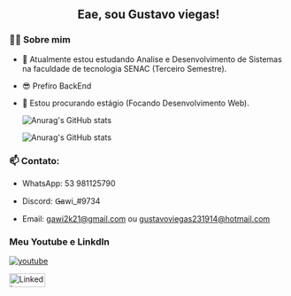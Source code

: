 <h2 align="center"> Eae, sou Gustavo viegas!</h2>

<h3> 👨‍💻 Sobre mim</h3>

- 🌱 Atualmente estou estudando Analise e Desenvolvimento de Sistemas na faculdade de tecnologia SENAC (Terceiro Semestre).
- 😎 Prefiro BackEnd
- 👯 Estou procurando estágio (Focando Desenvolvimento Web). 

  ![Anurag's GitHub stats](https://github-readme-stats.vercel.app/api?username=GustavoViegas8&show_icons=true&theme=tokyonight)
  
  ![Anurag's GitHub stats](https://github-readme-stats.vercel.app/api/top-langs/?username=GustavoViegas8&hide=html&layout=compact&theme=tokyonight)

 <h3> 📫 Contato:</h3>
 
  - WhatsApp: 53 981125790
  
  - Discord: G̶awi_#9734
  
  - Email: gawi2k21@gmail.com ou gustavoviegas231914@hotmail.com

<h3> Meu Youtube e LinkdIn</h3>
 <a href="https://www.youtube.com/channel/UCQzQ3vyOhPwzxYh4vRpyiWA/featured"><img alt="youtube" src="https://img.shields.io/youtube/channel/views/UCQzQ3vyOhPwzxYh4vRpyiWA?label=Gawi_&style=social"></a>
<p> </p>
<a href="https://www.linkedin.com/in/gustavo-viegas-8989a01b4/"><img width="65px" height="25px" src="https://www.tmf-group.com/-/media/images/logos/case-study-logos/linkedin.png" alt="Linkedin"></a>
